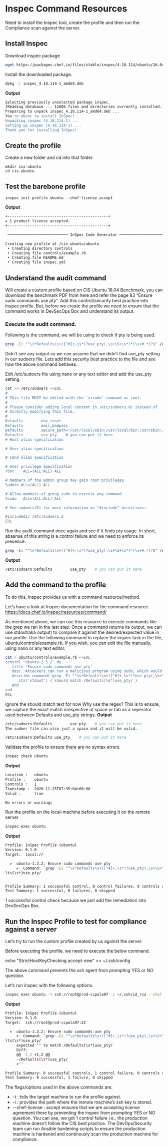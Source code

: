 # Inspec Command Resources
Need to install the Inspec tool, create the profile and then run the Compliance scan against the server.
## Install Inspec
Download inspec package 
```sh
wget https://packages.chef.io/files/stable/inspec/4.18.114/ubuntu/16.04/inspec_4.18.114-1_amd64.deb
```
Install the downloaded package.
```sh
dpkg -i inspec_4.18.114-1_amd64.deb
```
**Output**
```sh
Selecting previously unselected package inspec.
(Reading database ... 11606 files and directories currently installed.)
Preparing to unpack inspec_4.18.114-1_amd64.deb ...
You're about to install InSpec!
Unpacking inspec (4.18.114-1) ...
Setting up inspec (4.18.114-1) ...
Thank you for installing InSpec!
```
## Create the profile
Create a new folder and cd into that folder.
```sg
mkdir cis-ubuntu
cd cis-ubuntu
```
## Test the barebone profile
```
inspec init profile ubuntu --chef-license accept
```
**Output**
```sh
+---------------------------------------------+
✔ 1 product license accepted.
+---------------------------------------------+

 ─────────────────────────── InSpec Code Generator ─────────────────────────── 

Creating new profile at /cis-ubuntu/ubuntu
 • Creating directory controls
 • Creating file controls/example.rb
 • Creating file README.md
 • Creating file inspec.yml
 ```
 ## Understand the audit command
Will create a custom profile based on CIS Ubuntu 18.04 Benchmark, you can download the benchmark PDF from here and refer the page 83 “Ensure sudo commands use pty”.
Add this control/security best practice into Inspec profile. But, before we create the profile we need to ensure that the command works in DevSecOps Box and understand its output.

### Execute the audit command.

Following is the command, we will be using to check if pty is being used.
```sh
grep -Ei "^\s*Defaults\s+([^#]+,\s*)?use_pty(,\s+\S+\s*)*(\s+#.*)?$" /etc/sudoers /etc/sudoers.d/*
```
Didn’t see any output so we can assume that we didn’t find use_pty setting in our sudoers file. Lets add this security best practice to the file and see how the above command behaves.

Edit /etc/sudoers file using nano or any text editor and add the use_pty setting.
```sh
cat >> /etc/sudoers <<EOL
#
# This file MUST be edited with the 'visudo' command as root.
#
# Please consider adding local content in /etc/sudoers.d/ instead of
# directly modifying this file.
#
Defaults        env_reset
Defaults        mail_badpass
Defaults        secure_path="/usr/local/sbin:/usr/local/bin:/usr/sbin:/usr/bin:/sbin:/bin:/snap/bin"
Defaults        use_pty    # you can put it here
# Host alias specification

# User alias specification

# Cmnd alias specification

# User privilege specification
root    ALL=(ALL:ALL) ALL

# Members of the admin group may gain root privileges
%admin ALL=(ALL) ALL

# Allow members of group sudo to execute any command
%sudo   ALL=(ALL:ALL) ALL

# See sudoers(5) for more information on "#include" directives:

#includedir /etc/sudoers.d
EOL
```
Run the audit command once again and see if it finds pty usage. In short, absense of this string is a control failure and we need to enforce its presence.
```sh
grep -Ei "^\s*Defaults\s+([^#]+,\s*)?use_pty(,\s+\S+\s*)*(\s+#.*)?$" /etc/sudoers /etc/sudoers.d/*
```
**Output**
```sh
/etc/sudoers:Defaults        use_pty    # you can put it here
```
## Add the command to the profile
To do this, inspec provides us with a command resource/method.

Let’s have a look at Inspec documentation for the command resource. https://docs.chef.io/inspec/resources/command/

As mentioned above, we can use this resource to execute commands like the grep we ran in the last step. Once a command returns its output, we can use stdout(aka output) to compare it against the desired/expected value in our profile.
Use the following command to replace the inspec task in the file, ubuntu/controls/example.rb. If you wish, you can edit the file manually, using nano or any text editor.
```sh
cat > ubuntu/controls/example.rb <<EOL
control 'ubuntu-1.3.2' do
   title 'Ensure sudo commands use pty'
   desc 'Attackers can run a malicious program using sudo, which would again fork a background process that remains even when the main program has finished executing.'
   describe command('grep -Ei "^\s*Defaults\s+([^#]+,\s*)?use_pty(,\s+\S+\s*)*(\s+#.*)?$" /etc/sudoers /etc/sudoers.d/*') do
      its('stdout') { should match /Defaults(\s*)use_pty/ }
   end
end
EOL
```
Ignore the should match text for now
Why use the regex? This is to ensure, we capture the exact match irrespective of space or tab as a seperator used between Defaults and use_pty strings.
**Output**
```sh
/etc/sudoers:Defaults        use_pty    # you can put it here
The sudoer file can also just a space and it will be valid.

/etc/sudoers:Defaults use_pty    # you can put it here
```
Validate the profile to ensure there are no syntax errors.
```sh
inspec check ubuntu
```
**Output**
```sh
Location :   ubuntu
Profile :    ubuntu
Controls :   1
Timestamp :  2020-11-25T07:35:04+00:00
Valid :      true

No errors or warnings
```
Run the profile on the local-machine before executing it on the remote server
```sh
inspec exec ubuntu
```
**Output**
```sh
Profile: InSpec Profile (ubuntu)
Version: 0.1.0
Target:  local://

  ✔  ubuntu-1.3.2: Ensure sudo commands use pty
     ✔  Command: `grep -Ei "^\s*Defaults\s+([^#]+,\s*)?use_pty(,\s+\S+\s*)*(\s+#.*)?$" /etc/sudoers /etc/sudoers.d/*` stdout is expected to match /Defau
lts(\s*)use_pty/


Profile Summary: 1 successful control, 0 control failures, 0 controls skipped
Test Summary: 1 successful, 0 failures, 0 skipped
```
1 successful control check because we just add the remediation into DevSecOps Box.

## Run the Inspec Profile to test for compliance against a server
Let’s try to run the custom profile created by us against the server.

Before executing the profile, we need to execute the below command.

echo "StrictHostKeyChecking accept-new" >> ~/.ssh/config

The above command prevents the ssh agent from prompting YES or NO question.

Let’s run inspec with the following options.
```sh
inspec exec ubuntu -t ssh://root@prod-ccpwla97 -i ~/.ssh/id_rsa --chef-license accept
```
**Output**
```sh
Profile: InSpec Profile (ubuntu)
Version: 0.1.0
Target:  ssh://root@prod-ccpwla97:22

  ×  ubuntu-1.3.2: Ensure sudo commands use pty
     ×  Command: `grep -Ei "^\s*Defaults\s+([^#]+,\s*)?use_pty(,\s+\S+\s*)*(\s+#.*)?$" /etc/sudoers /etc/sudoers.d/*` stdout is expected to match /Defau
lts(\s*)use_pty/
     expected "" to match /Defaults(\s*)use_pty/
     Diff:
     @@ -1,2 +1,2 @@
     -/Defaults(\s*)use_pty/
     +""

Profile Summary: 0 successful controls, 1 control failure, 0 controls skipped
Test Summary: 0 successful, 1 failure, 0 skipped
```
The flags/options used in the above commands are:

- -t : tells the target machine to run the profile against.
- -i : provides the path where the remote machine’s ssh key is stored.
- --chef-license : accept ensures that we are accepting license agreement there by preventing the inspec from prompting YES or NO question.
You can see, we got 1 control failure i.e., the production machine doesn’t follow the CIS best practice. The DevOps/Security team can run Ansible hardening scripts to ensure the production machine is hardened and continously scan the production machine for compliance.
